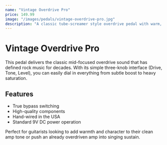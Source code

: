 ```yaml
---
name: "Vintage Overdrive Pro"
price: 149.99
image: "/images/pedals/vintage-overdrive-pro.jpg"
description: "A classic tube-screamer style overdrive pedal with warm, natural saturation perfect for blues and rock tones."
---
```


# Vintage Overdrive Pro

This pedal delivers the classic mid-focused overdrive sound that has defined rock music for decades. With its simple three-knob interface (Drive, Tone, Level), you can easily dial in everything from subtle boost to heavy saturation.

## Features
- True bypass switching
- High-quality components
- Hand-wired in the USA
- Standard 9V DC power operation

Perfect for guitarists looking to add warmth and character to their clean amp tone or push an already overdriven amp into singing sustain.
